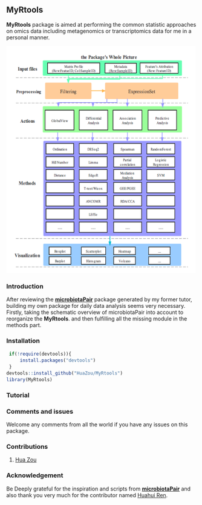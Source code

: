 ## MyRtools

**MyRtools** package is aimed at performing the common statistic approaches on omics data including metagenomics or transcriptomics data for me in a personal manner.  

<img src="figure/01.Overview.jpg" width="500" height="600">

### Introduction

After reviewing the **[microbiotaPair](https://github.com/rusher321/microbiotaPair)** package generated by my former tutor, building my own package for daily data analysis seems very necessary. Firstly, taking the schematic overview of microbiotaPair into account to reorganize the **MyRtools**. and then fulfilling all the missing module in the methods part.

### Installation

```R
 if(!require(devtools)){
     install.packages("devtools")
 }
devtools::install_github("HuaZou/MyRtools")
library(MyRtools)
```



### Tutorial





### Comments and issues

Welcome any comments from all the world if you have any issues on this package. 



### Contributions

1. [Hua Zou](https://github.com/zouhua)

### Acknowledgement

Be Deeply grateful for the inspiration and scripts from **[microbiotaPair](https://github.com/rusher321/microbiotaPair)** and also thank you very much for the contributor named [Huahui Ren](https://github.com/rusher321).